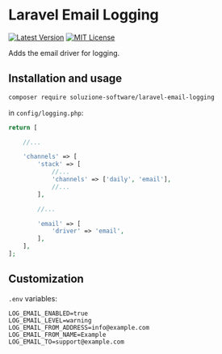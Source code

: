 # Laravel Email Logging
[![Latest Version](http://img.shields.io/packagist/v/soluzione-software/laravel-email-logging.svg?label=Release&style=for-the-badge)](https://packagist.org/packages/soluzione-software/laravel-email-logging)
[![MIT License](https://img.shields.io/github/license/soluzione-software/laravel-email-logging.svg?label=License&color=blue&style=for-the-badge)](https://github.com/soluzione-software/laravel-email-logging/blob/master/LICENSE.md)

Adds the email driver for logging.

## Installation and usage

``` bash
composer require soluzione-software/laravel-email-logging
```

in `config/logging.php`:
``` php
return [

    //...

    'channels' => [
        'stack' => [
            //...
            'channels' => ['daily', 'email'],
            //...
        ],

        //...

        'email' => [
            'driver' => 'email',
        ],
    ],
];
```

## Customization
`.env` variables:
```dotenv
LOG_EMAIL_ENABLED=true
LOG_EMAIL_LEVEL=warning
LOG_EMAIL_FROM_ADDRESS=info@example.com
LOG_EMAIL_FROM_NAME=Example
LOG_EMAIL_TO=support@example.com
```
